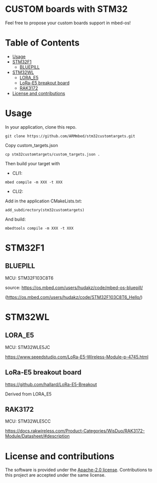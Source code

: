 # CUSTOM boards with STM32

Feel free to propose your custom boards support in mbed-os!

Table of Contents
=================

* [Usage](#usage)
* [STM32F1](#stm32f1)
   * [BLUEPILL](#bluepill)
* [STM32WL](#stm32wl)
   * [LORA_E5](#lora_e5)
   * [LoRa-E5 breakout board](#lora-e5-breakout-board)
   * [RAK3172](#rak3172)
* [License and contributions](#license-and-contributions)


# Usage

In your application, clone this repo.

````
git clone https://github.com/ARMmbed/stm32customtargets.git
````

Copy custom_targets.json

````
cp stm32customtargets/custom_targets.json .
````

Then build your target with

- CLI1:
````
mbed compile -m XXX -t XXX
````

- CLI2:

Add in the application CMakeLists.txt:
````
add_subdirectory(stm32customtargets)
````
And build:
````
mbedtools compile -m XXX -t XXX
````


# STM32F1

## BLUEPILL

MCU: STM32F103C8T6

source: https://os.mbed.com/users/hudakz/code/mbed-os-bluepill/

 (https://os.mbed.com/users/hudakz/code/STM32F103C8T6_Hello/)


# STM32WL

## LORA_E5

MCU: STM32WLE5JC

https://www.seeedstudio.com/LoRa-E5-Wireless-Module-p-4745.html


## LoRa-E5 breakout board

https://github.com/hallard/LoRa-E5-Breakout

Derived from LORA_E5


##  RAK3172

MCU: STM32WLE5CC

https://docs.rakwireless.com/Product-Categories/WisDuo/RAK3172-Module/Datasheet/#description


# License and contributions

The software is provided under the [Apache-2.0 license](LICENSE-apache-2.0.txt).
Contributions to this project are accepted under the same license.

